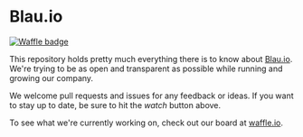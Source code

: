 # Blau.io 

[![Waffle badge](https://badge.waffle.io/blau-io/opencompany.svg?label=in%20progress&title=In%20Progress)](http://waffle.io/blau-io/opencompany) 

This repository holds pretty much everything there is to know about [Blau.io](http://blau.io). We're trying to be as open and transparent as possible while running and growing our company. 

We welcome pull requests and issues for any feedback or ideas. If you want to stay up to date, be sure to hit the *watch* button above.

To see what we're currently working on, check out our board at [waffle.io](https://waffle.io/blau-io/opencompany).
